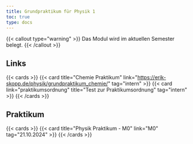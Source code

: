 ```yaml
---
title: Grundpraktikum für Physik 1
toc: true
type: docs
---
```


{{< callout type="warning" >}}
Das Modul wird im aktuellen Semester belegt.
{{< /callout >}}

## Links

{{< cards >}}
{{< card title="Chemie Praktikum" link="https://erik-skopp.de/physik/grundpraktikum_chemie/" tag="intern" >}}
{{< card link="praktikumsordnung" title="Test zur Praktikumsordnung" tag="intern" >}}
{{< /cards >}}

## Praktikum

{{< cards >}}
{{< card title="Physik Praktikum - M0" link="M0" tag="21.10.2024" >}}
{{< /cards >}}
